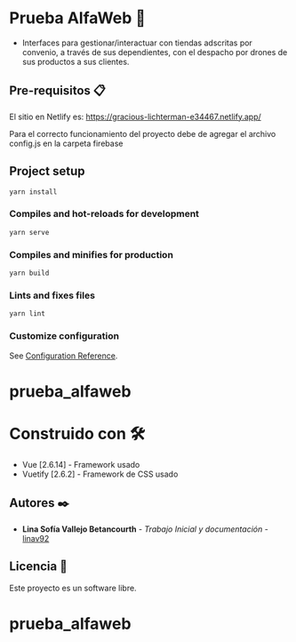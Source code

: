 # Prueba AlfaWeb 🚀

- Interfaces para gestionar/interactuar con tiendas adscritas por convenio, a través de sus dependientes, con el despacho por drones de sus productos a sus clientes.

## Pre-requisitos 📋

El sitio en Netlify es: https://gracious-lichterman-e34467.netlify.app/

Para el correcto funcionamiento del proyecto debe de agregar el archivo config.js en la carpeta firebase

## Project setup
```
yarn install
```

### Compiles and hot-reloads for development
```
yarn serve
```

### Compiles and minifies for production
```
yarn build
```

### Lints and fixes files
```
yarn lint
```

### Customize configuration
See [Configuration Reference](https://cli.vuejs.org/config/).
# prueba_alfaweb

 
# Construido con 🛠️

* Vue [2.6.14] - Framework usado
* Vuetify [2.6.2]  - Framework de CSS usado


## Autores ✒️

* **Lina Sofía Vallejo Betancourth** - *Trabajo Inicial y documentación* - [linav92](https://github.com/linav92)

## Licencia 📄

Este proyecto es un software libre. 
# prueba_alfaweb
